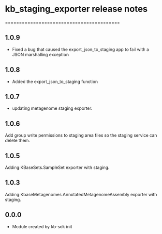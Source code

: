 # kb_staging_exporter release notes
=========================================

1.0.9
-----
* Fixed a bug that caused the export_json_to_staging app to fail with a JSON marshalling
  exception

1.0.8
-----
* Added the export_json_to_staging function

1.0.7
-----
* updating metagenome staging exporter.

1.0.6
-----
Add group write permissions to staging area files so the staging service can delete them.

1.0.5
-----
Adding KBaseSets.SampleSet exporter with staging.

1.0.3
-----
Adding KbaseMetagenomes.AnnotatedMetagenomeAssembly exporter with staging.

0.0.0
-----
* Module created by kb-sdk init
